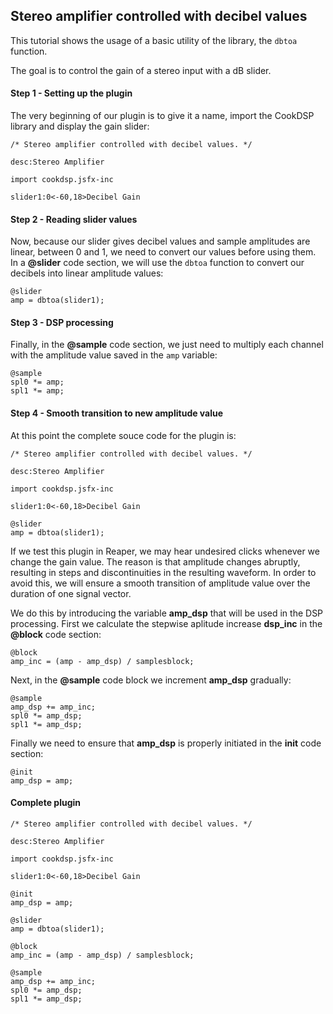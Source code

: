 Stereo amplifier controlled with decibel values
-----------------------------------------------

This tutorial shows the usage of a basic utility of the library, the `dbtoa` 
function.

The goal is to control the gain of a stereo input with a dB slider.

#### Step 1 - Setting up the plugin ####

The very beginning of our plugin is to give it a name, import the CookDSP
library and display the gain slider:


    /* Stereo amplifier controlled with decibel values. */

    desc:Stereo Amplifier

    import cookdsp.jsfx-inc

    slider1:0<-60,18>Decibel Gain

#### Step 2 - Reading slider values ####

Now, because our slider gives decibel values and sample amplitudes are linear, 
between 0 and 1, we need to convert our values before using them. In a 
**@slider** code section, we will use the `dbtoa` function to convert our 
decibels into linear amplitude values:


    @slider
    amp = dbtoa(slider1);

#### Step 3 - DSP processing ####

Finally, in the **@sample** code section, we just need to multiply each channel 
with the amplitude value saved in the `amp` variable:


    @sample
    spl0 *= amp;
    spl1 *= amp;

#### Step 4 - Smooth transition to new amplitude value ####

At this point the complete souce code for the plugin is:

    /* Stereo amplifier controlled with decibel values. */

    desc:Stereo Amplifier

    import cookdsp.jsfx-inc

    slider1:0<-60,18>Decibel Gain

    @slider
    amp = dbtoa(slider1);

If we test this plugin in Reaper, we may hear undesired clicks whenever we 
change the gain value. The reason  is that amplitude changes abruptly, 
resulting in steps and discontinuities in the resulting waveform. 
In order to avoid this, we will ensure a smooth transition of amplitude value 
over the duration of one signal vector.

We do this by introducing the variable **amp\_dsp** that will be used in the DSP processing.
First we calculate the stepwise aplitude increase **dsp\_inc** in the **@block** code section:

    @block
    amp_inc = (amp - amp_dsp) / samplesblock;

Next, in the **@sample** code block we increment **amp_dsp** gradually:

    @sample
    amp_dsp += amp_inc;
    spl0 *= amp_dsp;
    spl1 *= amp_dsp;

Finally we need to ensure that **amp\_dsp** is properly initiated in the **init** 
code section:

    @init
    amp_dsp = amp;

#### Complete plugin ####

    /* Stereo amplifier controlled with decibel values. */
    
    desc:Stereo Amplifier
    
    import cookdsp.jsfx-inc
    
    slider1:0<-60,18>Decibel Gain
    
    @init
    amp_dsp = amp;
    
    @slider
    amp = dbtoa(slider1);
    
    @block
    amp_inc = (amp - amp_dsp) / samplesblock;
    
    @sample
    amp_dsp += amp_inc;
    spl0 *= amp_dsp;
    spl1 *= amp_dsp;
